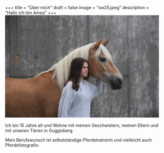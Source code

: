 +++
title = "Über mich"
draft = false
image = "sw25.jpeg"
description = "Hallo ich bin Amea"
+++
![](sw25.jpeg)

Ich bin 15 Jahre alt und Wohne mit meinen Geschwistern, meinen Eltern und mit unseren Tieren in Guggisberg.

Mein Berufswunsch ist selbstständige Pferdetrainerin und vielleicht auch Pferdefotografin.